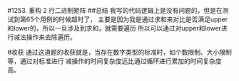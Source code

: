 #1253. 重构 2 行二进制矩阵
##总结
我写的代码逻辑上是没有问题的，但是在测试到第65个用例的时候超时了，
主要是因为我是通过求和来对比是否满足upper和lower的，所以一旦涉及到求和，就需要遍历
所以可以通过对upper和lower进行减法操作来去除遍历。

#收获
通过这道题的收获就是，当存在数字类型的标准时，如个数限制、大小限制等，通过对标准进行
减操作的时间复杂度远比通过循环进行累加的时间复杂度高。
